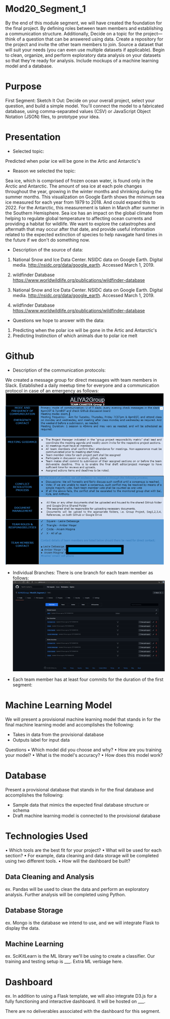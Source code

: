 #  Mod20_Segment_1
By the end of this module segment, we will have created the foundation for the final project. By defining roles between team members and establishing a communication structure. Additionally, Decide on a topic for the project—think of a question that can be answered using data. Create a repository for the project and invite the other team members to join. Source a dataset that will suit your needs (you can even use multiple datasets if applicable). Begin to clean, organize, and perform exploratory data analysis on your datasets so that they're ready for analysis. Include mockups of a machine learning model and a database.

# Purpose 

First Segment: Sketch It Out: Decide on your overall project, select your question, and build a simple model. You'll connect the model to a fabricated database, using comma-separated values (CSV) or JavaScript Object Notation (JSON) files, to prototype your idea.

# Presentation 

* Selected topic:

 Predicted when polar ice will be gone in the Artic and Antarctic's

* Reason we selected the topic:


Sea ice, which is comprised of frozen ocean water, is found only in the Arctic and Antarctic. The amount of sea ice at each pole changes throughout the year, growing in the winter months and shrinking during the summer months. This visualization on Google Earth shows the minimum sea ice measured for each year from 1979 to 2018. And could expand this to 2022. For the Antarctic, this measurement is taken in March after summer in the Southern Hemisphere. Sea ice has an impact on the global climate from helping to regulate global temperature to affecting ocean currents and providing a habitat for wildlife. We want to explore the catastrophes and aftermath that may occur after that date, and provide useful information related to the expected extinction of species to help navagate hard times in the future if we don't do something now.


* Description of the source of data:
 1. National Snow and Ice Data Center. NSIDC data on Google Earth. Digital media. http://nsidc.org/data/google_earth. Accessed March 1, 2019.
 2. wildfinder Database  https://www.worldwildlife.org/publications/wildfinder-database

1. National Snow and Ice Data Center. NSIDC data on Google Earth. Digital media. http://nsidc.org/data/google_earth. Accessed March 1, 2019.
2. wildfinder Database https://www.worldwildlife.org/publications/wildfinder-database

* Questions we hope to answer with the data:

1. Predicting when the polar ice will be gone in the Artic and Antarctic's
2. Predicting Instinction of which animals due to polar ice melt

# Github

* Description of the communication protocols:

We created a message group for direct messages with team members in Slack. Established a daily meetup time for everyone and a communication protocol in case of an emergency as follows: 
![D2a](https://github.com/ALIYA2Group/Mod20_Segment_1/blob/main/Pictures/D1a.PNG)

* Individual Branches:
There is one branch for each team member as follows:
![D2b](https://github.com/ALIYA2Group/Mod20_Segment_1/blob/main/Pictures/D2b.PNG)

* Each team member has at least four commits for the duration of the first segment:

# Machine Learning Model

We will present a provisional machine learning model that stands in for the final machine learning model and accomplishes the following:

* Takes in data from the provisional database
* Outputs label for input data

Questions
•	Which model did you choose and why?
•	How are you training your model?
•	What is the model's accuracy?
•	How does this model work?


# Database 

Present a provisional database that stands in for the final database and accomplishes the following:
* Sample data that mimics the expected final database structure or schema
* Draft machine learning model is connected to the provisional database

# Technologies Used

•	Which tools are the best fit for your project? 
•	What will be used for each section? 
•	For example, data cleaning and data storage will be completed using two different tools. 
•	How will the dashboard be built? 

## Data Cleaning and Analysis
ex. Pandas will be used to clean the data and perform an exploratory analysis. Further analysis will be completed using Python.

## Database Storage
ex. Mongo is the database we intend to use, and we will integrate Flask to display the data.

## Machine Learning
ex. SciKitLearn is the ML library we'll be using to create a classifier. Our training and testing setup is ___. Extra ML verbiage here.

# Dashboard
ex. In addition to using a Flask template, we will also integrate D3.js for a fully functioning and interactive dashboard. It will be hosted on ___.

There are no deliverables associated with the dashboard for this segment.

